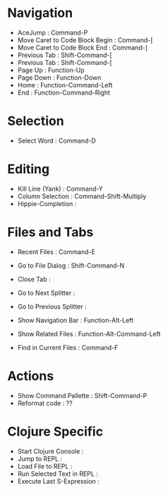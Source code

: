 # Navigation

<!---
Do standard comments work?
Command symbol: &#8984;
-->

- AceJump : Command-P
- Move Caret to Code Block Begin : Command-[
- Move Caret to Code Block End : Command-]
- Previous Tab : Shift-Command-[
- Previous Tab : Shift-Command-[
- Page Up : Function-Up
- Page Down : Function-Down
- Home : Function-Command-Left
- End : Function-Command-Right

# Selection

- Select Word : Command-D

# Editing

- Kill Line (Yank) : Command-Y
- Column Selection : Command-Shift-Multiply
- Hippie-Completion :

# Files and Tabs

- Recent Files : Command-E
- Go to File Dialog : Shift-Command-N
- Close Tab :

- Go to Next Splitter :
- Go to Previous Splitter :

- Show Navigation Bar : Function-Alt-Left
- Show Related Files : Function-Alt-Command-Left
- Find in Current Files : Command-F

# Actions

- Show Command Pallette : Shift-Command-P
- Reformat code : ??

# Clojure Specific

- Start Clojure Console :
- Jump to REPL :
- Load File to REPL :
- Run Selected Text in REPL :
- Execute Last S-Expression :
